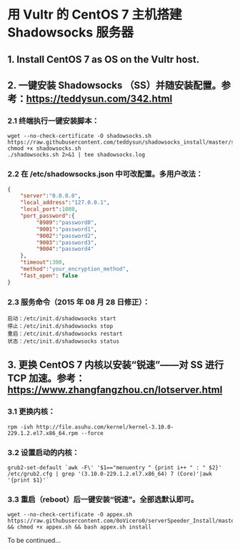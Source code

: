 # 用 Vultr 的 CentOS 7 主机搭建 Shadowsocks 服务器

## 1. Install CentOS 7 as OS on the Vultr host.

## 2. 一键安装 Shadowsocks （SS）并随安装配置。参考：https://teddysun.com/342.html

### 2.1 终端执行一键安装脚本：

```shell
wget --no-check-certificate -O shadowsocks.sh https://raw.githubusercontent.com/teddysun/shadowsocks_install/master/shadowsocks.sh
chmod +x shadowsocks.sh
./shadowsocks.sh 2>&1 | tee shadowsocks.log
```

### 2.2 在 /etc/shadowsocks.json 中可改配置。多用户改法：

```json
{
    "server":"0.0.0.0",
    "local_address":"127.0.0.1",
    "local_port":1080,
    "port_password":{
         "8989":"password0",
         "9001":"password1",
         "9002":"password2",
         "9003":"password3",
         "9004":"password4"
    },
    "timeout":300,
    "method":"your_encryption_method",
    "fast_open": false
}
```

### 2.3 服务命令（2015 年 08 月 28 日修正）：

```shell
启动：/etc/init.d/shadowsocks start
停止：/etc/init.d/shadowsocks stop
重启：/etc/init.d/shadowsocks restart
状态：/etc/init.d/shadowsocks status
```

## 3. 更换 CentOS 7 内核以安装“锐速”——对 SS 进行 TCP 加速。参考：https://www.zhangfangzhou.cn/lotserver.html

### 3.1 更换内核：

```shell
rpm -ivh http://file.asuhu.com/kernel/kernel-3.10.0-229.1.2.el7.x86_64.rpm --force
```

### 3.2 设置启动的内核：

```shell
grub2-set-default `awk -F\' '$1=="menuentry " {print i++ " : " $2}' /etc/grub2.cfg | grep '(3.10.0-229.1.2.el7.x86_64) 7 (Core)'|awk '{print $1}'`
```

### 3.3 重启（reboot）后一键安装“锐速”。全部选默认即可。

```shell
wget --no-check-certificate -O appex.sh https://raw.githubusercontent.com/0oVicero0/serverSpeeder_Install/master/appex.sh && chmod +x appex.sh && bash appex.sh install
```

To be continued...